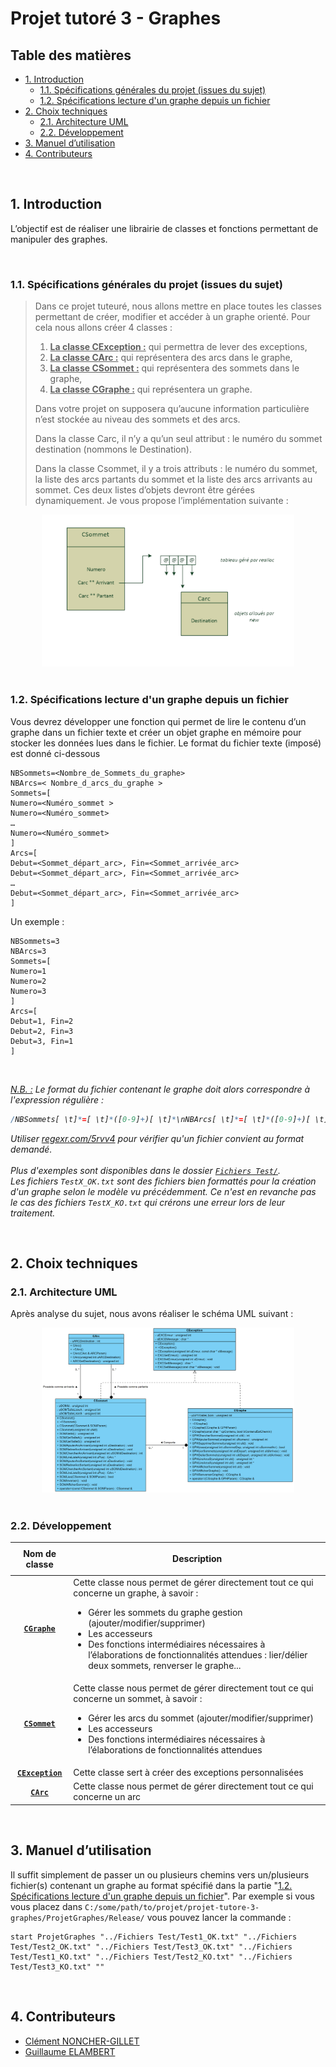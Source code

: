 Projet tutoré 3 - Graphes
============= 

## Table des matières

- [1. Introduction](#1-introduction)
  - [1.1. Spécifications générales du projet (issues du sujet)](#11-spécifications-générales-du-projet-issues-du-sujet)
  - [1.2. Spécifications lecture d'un graphe depuis un fichier](#12-spécifications-lecture-dun-graphe-depuis-un-fichier)
- [2. Choix techniques](#2-choix-techniques)
  - [2.1. Architecture UML](#21-architecture-uml)
  - [2.2. Développement](#22-développement)
- [3. Manuel d’utilisation](#3-manuel-dutilisation)
- [4. Contributeurs](#4-contributeurs)

<br/>

## 1. Introduction

L’objectif est de réaliser une librairie de classes et fonctions permettant de manipuler des graphes.

<br/>

### 1.1. Spécifications générales du projet (issues du sujet)

> Dans ce projet tuteuré, nous allons mettre en place toutes les classes permettant de créer, modifier et accéder à un graphe orienté.  Pour cela nous allons créer 4 classes : 
> 1.	<b><ins>La classe CException :</ins></b> qui permettra de lever des exceptions,
> 2.	<b><ins>La classe CArc :</ins></b> qui représentera des arcs dans le graphe,
> 3.	<b><ins>La classe CSommet :</ins></b> qui représentera des sommets dans le graphe,
> 4.	<b><ins>La classe CGraphe :</ins></b> qui représentera un graphe.
> 
> Dans votre projet on supposera qu’aucune information particulière n’est stockée au niveau des sommets et des arcs.
>
> Dans la classe Carc, il n’y a qu’un seul attribut : le numéro du sommet destination (nommons le Destination).
>
> Dans la classe Csommet, il y a trois attributs : le numéro du sommet, la liste des arcs partants du sommet et la liste des arcs arrivants au sommet. Ces deux listes d’objets devront être gérées dynamiquement.
> Je vous propose l’implémentation suivante : 
<div align="center">
    <img src="images/Specifications-CSommet.png" style="max-width: 80%" alt="Spécifications CSommet">
</div>
<br/>

### 1.2. Spécifications lecture d'un graphe depuis un fichier

Vous devrez développer une fonction qui permet de lire le contenu d’un graphe dans un fichier texte et créer un objet graphe en mémoire pour stocker les données lues dans le fichier. Le format du fichier texte (imposé) est donné ci-dessous

```
NBSommets=<Nombre_de_Sommets_du_graphe>
NBArcs=< Nombre_d_arcs_du_graphe >
Sommets=[
Numero=<Numéro_sommet >
Numero=<Numéro_sommet>
…
Numero=<Numéro_sommet>
]
Arcs=[
Debut=<Sommet_départ_arc>, Fin=<Sommet_arrivée_arc>
Debut=<Sommet_départ_arc>, Fin=<Sommet_arrivée_arc>
…
Debut=<Sommet_départ_arc>, Fin=<Sommet_arrivée_arc>
]
```
Un exemple :
```
NBSommets=3
NBArcs=3
Sommets=[
Numero=1
Numero=2
Numero=3
]
Arcs=[
Debut=1, Fin=2
Debut=2, Fin=3
Debut=3, Fin=1
]
```
<br/>

<i><ins>N.B. :</ins></i> 
<i>Le format du fichier contenant le graphe doit alors correspondre à l'expression régulière :
```r
/NBSommets[ \t]*=[ \t]*([0-9]+)[ \t]*\nNBArcs[ \t]*=[ \t]*([0-9]+)[ \t]*\nSommets[ \t]*=[ \t]*(\[)[ \t]*\n((?:Numero[ \t]*=[ \t]*[0-9]+\n)*)\][ \t]*\nArcs[ \t]*=[ \t]*(\[)[ \t]*\n((?:Debut[ \t]*=[ \t]*[0-9]+[ \t]*,[ \t]*Fin[ \t]*=[ \t]*([0-9]+)[ \t]*\n)*)\]\s*/
```
Utiliser [regexr.com/5rvv4](https://regexr.com/5rvv4) pour vérifier qu'un fichier convient au format demandé.<br/><br/>
Plus d'exemples sont disponibles dans le dossier [`Fichiers Test/`](Fichiers%20Test/).<br/>
Les fichiers `TestX_OK.txt` sont des fichiers bien formattés pour la création d'un graphe selon le modèle vu précédemment. Ce n'est en revanche pas le cas des fichiers `TestX_KO.txt` qui crérons une erreur lors de leur traitement.</i>


<br/>

## 2. Choix techniques

### 2.1. Architecture UML

Après analyse du sujet, nous avons réaliser le schéma UML suivant :
<div align="center">
  <img src="images/Schema-UML.png" style="max-width: 80%" alt="Schema UML">
</div>
<br/>

### 2.2. Développement 
| Nom de classe  |   <p align="center">Description</p>   |
| :------------: | ------------------------------------- |
|    <b><ins>[`CGraphe`](https://elambert-guillau.me/projet-tutore-3-graphes/class_c_graphe.html)</ins></b> | Cette classe nous permet de gérer directement tout ce qui concerne un graphe, à savoir : <ul><li>Gérer les sommets du graphe gestion (ajouter/modifier/supprimer)</li><li>Les accesseurs</li><li>Des fonctions intermédiaires nécessaires à l’élaborations de fonctionnalités attendues : lier/délier deux sommets, renverser le graphe...</li></ul> |
|    <b><ins>[`CSommet`](https://elambert-guillau.me/projet-tutore-3-graphes/class_c_sommet.html)</ins></b> | Cette classe nous permet de gérer directement tout ce qui concerne un sommet, à savoir : <ul><li>Gérer les arcs du sommet (ajouter/modifier/supprimer)</li><li>Les accesseurs</li><li>Des fonctions intermédiaires nécessaires à l’élaborations de fonctionnalités attendues</li></ul> |
| <b><ins>[`CException`](https://elambert-guillau.me/projet-tutore-3-graphes/class_c_exception.html)</ins></b> | Cette classe sert à créer des exceptions personnalisées |
|       <b><ins>[`CArc`](https://elambert-guillau.me/projet-tutore-3-graphes/class_c_arc.html)</ins></b> | Cette classe nous permet de gérer directement tout ce qui concerne un arc |

<br/>

## 3. Manuel d’utilisation

Il suffit simplement de passer un ou plusieurs chemins vers un/plusieurs fichier(s) contenant un graphe au format spécifié dans la partie "[1.2. Spécifications lecture d'un graphe depuis un fichier](#12-spécifications-lecture-dun-graphe-depuis-un-fichier)".
Par exemple si vous vous placez dans `C:/some/path/to/projet/projet-tutore-3-graphes/ProjetGraphes/Release/` vous pouvez lancer la commande :
~~~
start ProjetGraphes "../Fichiers Test/Test1_OK.txt" "../Fichiers Test/Test2_OK.txt" "../Fichiers Test/Test3_OK.txt" "../Fichiers Test/Test1_KO.txt" "../Fichiers Test/Test2_KO.txt" "../Fichiers Test/Test3_KO.txt" ""
~~~

<br/>

## 4. Contributeurs

* [Clément NONCHER-GILLET](mailto:clem.noncher.g@gmail.com)
* [Guillaume ELAMBERT](mailto:guillaume.elambert@yahoo.fr)